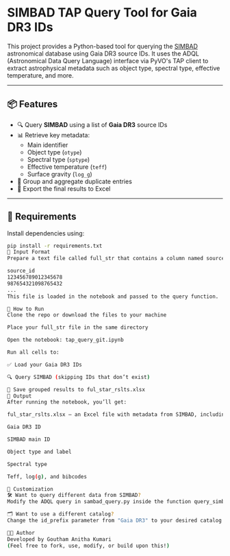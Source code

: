 # SIMBAD TAP Query Tool for Gaia DR3 IDs

This project provides a Python-based tool for querying the [SIMBAD](http://simbad.u-strasbg.fr/simbad/) astronomical database using Gaia DR3 source IDs. It uses the ADQL (Astronomical Data Query Language) interface via PyVO's TAP client to extract astrophysical metadata such as object type, spectral type, effective temperature, and more.

---

## 📦 Features

- 🔍 Query **SIMBAD** using a list of **Gaia DR3** source IDs
- 📊 Retrieve key metadata:
  - Main identifier
  - Object type (`otype`)
  - Spectral type (`sptype`)
  - Effective temperature (`teff`)
  - Surface gravity (`log_g`)
- 🧼 Group and aggregate duplicate entries
- 💾 Export the final results to Excel

---

## 🧰 Requirements

Install dependencies using:

```bash
pip install -r requirements.txt
📂 Input Format
Prepare a text file called full_str that contains a column named source_id with Gaia DR3 source IDs Example:

source_id
123456789012345678
987654321098765432
...
This file is loaded in the notebook and passed to the query function.

🚀 How to Run
Clone the repo or download the files to your machine

Place your full_str file in the same directory

Open the notebook: tap_query_git.ipynb

Run all cells to:

✅ Load your Gaia DR3 IDs

🔍 Query SIMBAD (skipping IDs that don’t exist)

💾 Save grouped results to ful_star_rslts.xlsx
📁 Output
After running the notebook, you’ll get:

ful_star_rslts.xlsx — an Excel file with metadata from SIMBAD, including:

Gaia DR3 ID

SIMBAD main ID

Object type and label

Spectral type

Teff, log(g), and bibcodes

🔄 Customization
🛠 Want to query different data from SIMBAD?
Modify the ADQL query in sambad_query.py inside the function query_simbad_for_sources()

🗂 Want to use a different catalog?
Change the id_prefix parameter from "Gaia DR3" to your desired catalog prefix.

🧑‍💻 Author
Developed by Goutham Anitha Kumari
(Feel free to fork, use, modify, or build upon this!)

